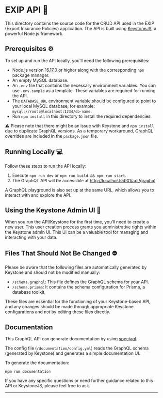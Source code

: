 # EXIP API :file_folder:

This directory contains the source code for the CRUD API used in the
EXIP (Export Insurance Policies) application. The API is built using
[KeystoneJS](https://keystonejs.com/), a powerful Node.js framework.

## Prerequisites :gear:

To set up and run the API locally, you'll need the following
prerequisites:

- Node.js version 16.17.0 or higher along with the corresponding `npm`
  package manager.
- An empty MySQL database.
- An `.env` file that contains the necessary environment variables. You
  can use `.env.sample` as a template. These variables are required for
  running the API.
- The `DATABASE_URL` environment variable should be configured to point
  to your local MySQL database, for example:
  `mysql://root:@localhost:1234/db-name`.
- Run `npm install` in this directory to install the required
  dependencies.

:warning: Please note that there might be an issue with Keystone and
`npm install` due to duplicate GraphQL versions. As a temporary
workaround, GraphQL overrides are included in the `package.json` file.

## Running Locally :computer:

Follow these steps to run the API locally:

1. Execute `npm run dev` or `npm run build && npm run start`.
2. The GraphQL API will be accessible at
   [http://localhost:5001/api/graphql](http://localhost:5001/api/graphql).

A GraphQL playground is also set up at the same URL, which allows you
to interact with and explore the API.

## Using the Keystone Admin UI :rocket:

When you run the API/Keystone for the first time, you'll need to
create a new user. This user creation process grants you
administrative rights within the Keystone admin UI. This UI can be a
valuable tool for managing and interacting with your data.

## Files That Should Not Be Changed :no_entry:

Please be aware that the following files are automatically generated
by Keystone and should not be modified manually:

- `/schema.graphql`: This file defines the GraphQL schema for your
  API.
- `/schema.prisma`: It contains the schema configuration for Prisma, a
  database toolkit.

These files are essential for the functioning of your Keystone-based
API, and any changes should be made through appropriate Keystone
configurations and not by editing these files directly.

## Documentation

This GraphQL API can generate documentation by using
[spectaql](https://github.com/anvilco/spectaql).

The config file (`/documentation/config.yml`) reads the GraphQL schema
(generated by Keystone) and generates a simple documentation UI.

To generate the documentation:

```shell
npm run documentation
```

If you have any specific questions or need further guidance related to
this API or KeystoneJS, please feel free to ask.

---
